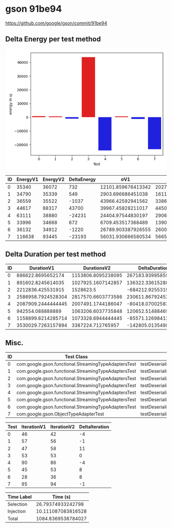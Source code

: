 # gson 91be94


https://github.com/google/gson/commit/91be94



## Delta Energy per test method

![](./gson_delta_energy_0_v.png)


| ID | EnergyV1 | EnergyV2 | DeltaEnergy | σV1 | σV2 |
| --- | --- | --- | --- | --- | --- |
| 0 | 35340 | 36072 | 732 | 12101.859676413342 | 20273.393551027166 |
| 1 | 34790 | 35339 | 549 | 2903.696686451038 | 16119.800902774492 |
| 2 | 36559 | 35522 | -1037 | 43966.42592941562 | 33860.296307892284 |
| 3 | 44617 | 88317 | 43700 | 39967.45828211017 | 44504.15688922542 |
| 4 | 63111 | 38880 | -24231 | 24404.97544830197 | 29061.53083291997 |
| 5 | 33996 | 34668 | 672 | 6709.453517368489 | 13906.636131250647 |
| 6 | 36132 | 34912 | -1220 | 26789.903387926555 | 26000.912277130887 |
| 7 | 116638 | 93445 | -23193 | 56031.930666580534 | 56651.331228787334 |

## Delta Duration per test method


| ID | DurationV1 | DurationsV2 | DeltaDuration |
| --- | --- | --- | --- |
| 0 | 886622.8695652174 | 1153806.8095238095 | 267183.93995859206 |
| 1 | 891602.8245614035 | 1027925.1607142857 | 136322.3361528822 |
| 2 | 2212836.425531915 | 1528623.5 | -684212.9255319149 |
| 3 | 2586958.7924528304 | 2817570.6603773586 | 230611.8679245282 |
| 4 | 2087909.2444444445 | 2007491.1744186047 | -80418.07002583984 |
| 5 | 942554.088888889 | 1063206.6037735848 | 120652.51488469588 |
| 6 | 1158899.8214285714 | 1073328.6944444445 | -85571.12698412687 |
| 7 | 3530029.7263157894 | 3387224.712765957 | -142805.01354983216 |

## Misc.

| ID | Test Class | Test Method |
| --- | --- | --- |
| 0 | com.google.gson.functional.StreamingTypeAdaptersTest | testDeserializeMap |
| 1 | com.google.gson.functional.StreamingTypeAdaptersTest | testDeserialize2dArray |
| 2 | com.google.gson.functional.StreamingTypeAdaptersTest | testDeserialize |
| 3 | com.google.gson.functional.StreamingTypeAdaptersTest | testDeserializeNullField |
| 4 | com.google.gson.functional.StreamingTypeAdaptersTest | testDeserializeWithCustomTypeAdapter |
| 5 | com.google.gson.functional.StreamingTypeAdaptersTest | testDeserialize1dArray |
| 6 | com.google.gson.functional.StreamingTypeAdaptersTest | testDeserializeNullObject |
| 7 | com.google.gson.ObjectTypeAdapterTest | testDeserialize |




| Test | IterationV1 | IterationV2 | DeltaIteration |
| --- | --- | --- | --- |
| 0 | 46 | 42 | -4 |
| 1 | 57 | 56 | -1 |
| 2 | 47 | 58 | 11 |
| 3 | 53 | 53 | 0 |
| 4 | 90 | 86 | -4 |
| 5 | 45 | 53 | 8 |
| 6 | 28 | 36 | 8 |
| 7 | 95 | 94 | -1 |



| Time Label | Time (s) |
| --- | --- |
| Selection | 26.79374933242798 |
| Injection | 10.111087083816528 |
| Total | 1084.8369538784027 |


